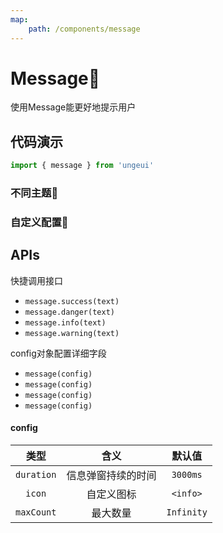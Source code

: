 ```yaml
---
map:
    path: /components/message
---
```


# Message💬

使用Message能更好地提示用户

## 代码演示

```js
import { message } from 'ungeui'
```

### 不同主题🚀

<demo 
    src="./demo/base.vue"
    language="vue"
    title="🚀基本用法"
    desc="预置了几种基本的主题，您可以在合适的时机调用它们">
</demo>

### 自定义配置🗽

<demo 
    src="./demo/config.vue"
    language="vue"
    title="🗽基本用法"
    desc="您还可以自定义一些配置">
</demo>

## APIs

快捷调用接口
* `message.success(text)`
* `message.danger(text)`
* `message.info(text)`
* `message.warning(text)`

config对象配置详细字段
* `message(config)`
* `message(config)`
* `message(config)`
* `message(config)`

#### config

|   类型     | 含义  | 默认值  |
| :-------:  | :-----: | :-----: |
| `duration` | 信息弹窗持续的时间 | `3000ms` |
| `icon`     | 自定义图标 | `<info>` |
| `maxCount` | 最大数量 | `Infinity` |